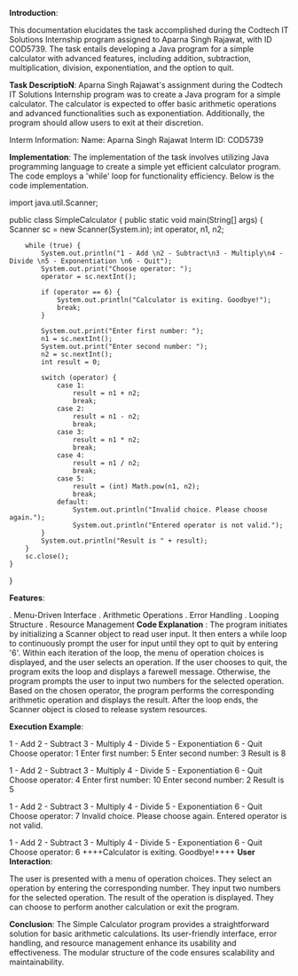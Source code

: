 **Introduction**:

This documentation elucidates the task accomplished during the Codtech IT Solutions Internship program assigned to Aparna Singh Rajawat, with ID COD5739. The task entails developing a Java program for a simple calculator with advanced features, including addition, subtraction, multiplication, division, exponentiation, and the option to quit.

**Task DescriptioN**:
Aparna Singh Rajawat's assignment during the Codtech IT Solutions Internship program was to create a Java program for a simple calculator. The calculator is expected to offer basic arithmetic operations and advanced functionalities such as exponentiation. Additionally, the program should allow users to exit at their discretion.

Interm Information: 
Name: Aparna Singh Rajawat
Interm ID: COD5739

**Implementation**:
The implementation of the task involves utilizing Java programming language to create a simple yet efficient calculator program. The code employs a 'while' loop for functionality efficiency. Below is the code implementation.

import java.util.Scanner;

public class SimpleCalculator {
    public static void main(String[] args) {
        Scanner sc = new Scanner(System.in);
        int operator, n1, n2;
      
        while (true) {
            System.out.println("1 - Add \n2 - Subtract\n3 - Multiply\n4 - Divide \n5 - Exponentiation \n6 - Quit");
            System.out.print("Choose operator: ");
            operator = sc.nextInt();

            if (operator == 6) {
                System.out.println("Calculator is exiting. Goodbye!");
                break;
            }

            System.out.print("Enter first number: ");
            n1 = sc.nextInt();
            System.out.print("Enter second number: ");
            n2 = sc.nextInt();
            int result = 0; 

            switch (operator) {
                case 1:
                    result = n1 + n2;
                    break;  
                case 2:
                    result = n1 - n2;
                    break;  
                case 3:
                    result = n1 * n2;
                    break;  
                case 4:
                    result = n1 / n2;
                    break;  
                case 5:
                    result = (int) Math.pow(n1, n2);
                    break;
                default:
                    System.out.println("Invalid choice. Please choose again.");
                    System.out.println("Entered operator is not valid.");
            }
            System.out.println("Result is " + result);
        }  
        sc.close();
    }
}

**Features**:

. Menu-Driven Interface
. Arithmetic Operations
. Error Handling
. Looping Structure
. Resource Management
**Code Explanation** :
The program initiates by initializing a Scanner object to read user input. It then enters a while loop to continuously prompt the user for input until they opt to quit by entering '6'. Within each iteration of the loop, the menu of operation choices is displayed, and the user selects an operation. If the user chooses to quit, the program exits the loop and displays a farewell message. Otherwise, the program prompts the user to input two numbers for the selected operation. Based on the chosen operator, the program performs the corresponding arithmetic operation and displays the result. After the loop ends, the Scanner object is closed to release system resources.

**Execution Example**:

1 - Add 
2 - Subtract
3 - Multiply
4 - Divide 
5 - Exponentiation 
6 - Quit
Choose operator: 1
Enter first number: 5
Enter second number: 3
Result is 8

1 - Add 
2 - Subtract
3 - Multiply
4 - Divide 
5 - Exponentiation 
6 - Quit
Choose operator: 4
Enter first number: 10
Enter second number: 2
Result is 5

1 - Add 
2 - Subtract
3 - Multiply
4 - Divide 
5 - Exponentiation 
6 - Quit
Choose operator: 7
Invalid choice. Please choose again.
Entered operator is not valid.

1 - Add 
2 - Subtract
3 - Multiply
4 - Divide 
5 - Exponentiation 
6 - Quit
Choose operator: 6
++++Calculator is exiting. Goodbye!++++
**User Interaction**:

The user is presented with a menu of operation choices.
They select an operation by entering the corresponding number.
They input two numbers for the selected operation.
The result of the operation is displayed.
They can choose to perform another calculation or exit the program.

**Conclusion**:
The Simple Calculator program provides a straightforward solution for basic arithmetic calculations. Its user-friendly interface, error handling, and resource management enhance its usability and effectiveness. The modular structure of the code ensures scalability and maintainability.
